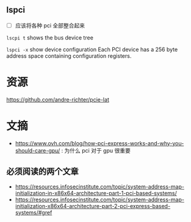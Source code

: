 ## lspci
- [ ] 应该将各种 pci 全部整合起来

`lscpi t` shows the bus device tree

`lspci -x` show device configuration
Each PCI device has a 256 byte address space containing configuration registers.

# 资源
https://github.com/andre-richter/pcie-lat

# 文摘
- https://www.ovh.com/blog/how-pci-express-works-and-why-you-should-care-gpu/ : 为什么 pci 对于 gpu 很重要

## 必须阅读的两个文章
- https://resources.infosecinstitute.com/topic/system-address-map-initialization-in-x86x64-architecture-part-1-pci-based-systems/
- https://resources.infosecinstitute.com/topic/system-address-map-initialization-x86x64-architecture-part-2-pci-express-based-systems/#gref
